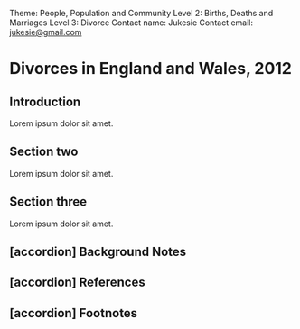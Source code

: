Theme: People, Population and Community
Level 2: Births, Deaths and Marriages
Level 3: Divorce
Contact name: Jukesie
Contact email: jukesie@gmail.com

# Divorces in England and Wales, 2012

## Introduction

Lorem ipsum dolor sit amet.

## Section two

Lorem ipsum dolor sit amet.

## Section three

Lorem ipsum dolor sit amet.

## [accordion] Background Notes

## [accordion] References

## [accordion] Footnotes
